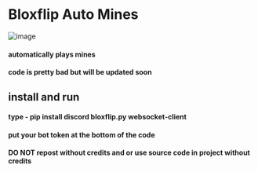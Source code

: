 # Bloxflip Auto Mines
![image](https://user-images.githubusercontent.com/98252854/195975731-ce9d5180-bef2-4dd7-b18a-f0741197ce85.png)

#### automatically plays mines
#### code is pretty bad but will be updated soon

## install and run
#### type - pip install discord bloxflip.py websocket-client
#### put your bot token at the bottom of the code

#### DO NOT repost without credits and or use source code in project without credits
